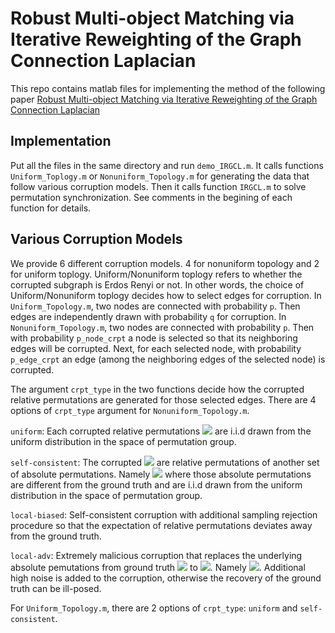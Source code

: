 # Robust Multi-object Matching via Iterative Reweighting of the Graph Connection Laplacian
This repo contains matlab files for implementing the method of the following paper
[Robust Multi-object Matching via Iterative Reweighting of the Graph Connection Laplacian](https://proceedings.neurips.cc/paper/2020/hash/ae06fbdc519bddaa88aa1b24bace4500-Abstract.html)

## Implementation
Put all the files in the same directory and run ``demo_IRGCL.m``. It calls functions ``Uniform_Toplogy.m`` or ``Nonuniform_Topology.m`` for generating the data that follow various corruption models. Then it calls function ``IRGCL.m`` to solve permutation synchronization. See comments in the begining of each function for details.

## Various Corruption Models
We provide 6 different corruption models. 4 for nonuniform topology and 2 for uniform toplogy. Uniform/Nonuniform toplogy refers to whether the corrupted subgraph is Erdos Renyi or not. In other words, the choice of Uniform/Nonuniform toplogy decides how to select edges for corruption. In ``Uniform_Topology.m``, two nodes are connected with probability ``p``. Then edges are independently drawn with probability ``q`` for corruption. In ``Nonuniform_Topology.m``, two nodes are connected with probability ``p``. Then with probability ``p_node_crpt`` a node is selected so that its neighboring edges will be corrupted. Next, for each selected node, with probability ``p_edge_crpt`` an edge (among the neighboring edges of the selected node) is corrupted. 

The argument ``crpt_type`` in the two functions decide how the corrupted relative permutations are generated for those selected edges.
There are 4 options of ``crpt_type`` argument for ``Nonuniform_Topology.m``.

``uniform``: Each corrupted relative permutations <img src="https://render.githubusercontent.com/render/math?math=\color{red} \mathbf{X_{ij}}"> are i.i.d drawn
from the uniform distribution in the space of permutation group.

``self-consistent``: The corrupted <img src="https://render.githubusercontent.com/render/math?math=\color{red} \mathbf{X_{ij}}"> are relative permutations of another set of absolute permutations. Namely <img src="https://render.githubusercontent.com/render/math?math=\color{red} \mathbf{X_{ij} = P_i^{crpt} P_j^{crpt}'}"> where those absolute permutations are different from the ground truth and are i.i.d drawn from the uniform distribution in the space of permutation group.

``local-biased``: Self-consistent corruption with additional sampling rejection procedure so that the expectation of relative permutations deviates away from the ground truth.

``local-adv``: Extremely malicious corruption that replaces the underlying absolute pemutations from ground truth <img src="https://render.githubusercontent.com/render/math?math=\color{red} \mathbf{P_i^*}"> to <img src="https://render.githubusercontent.com/render/math?math=\color{red} \mathbf{P_i^{crpt}}">. Namely <img src="https://render.githubusercontent.com/render/math?math=\color{red} \mathbf{X_{ij} = P_i^{crpt} P_j^{* }'}">. Additional high noise is added to the corruption, otherwise the recovery of the ground truth can be ill-posed.

For ``Uniform_Topology.m``, there are 2 options of ``crpt_type``: ``uniform`` and ``self-consistent``.

